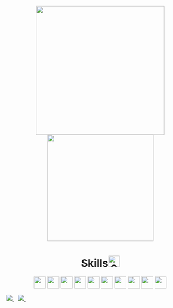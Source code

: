 <div>
  <a href="https://github.com/walisson27">
</div>
<p align='center'>
  <a><img src="https://github-readme-stats.vercel.app/api?username=walisson27&show_icons=true&count_private=true&theme=dark" width=344></a>
  <a><img src="https://github-readme-stats.vercel.app/api/top-langs/?username=walisson27&layout=compact&theme=dark" width=285></a>
</p>
<h1 align='center'>Skills<img src="https://media.giphy.com/media/W5eoZHPpUx9sapR0eu/giphy.gif" width=30 alt="Git"/></h1>
  
<div>
<p align='center'>
  <a> <img width=32 src ='https://raw.githubusercontent.com/rahulbanerjee26/githubAboutMeGenerator/main/icons/html.svg'></a>
  <a> <img width=32 src ='https://raw.githubusercontent.com/rahulbanerjee26/githubAboutMeGenerator/main/icons/css.svg'></a>
  <a> <img width=32 src ='https://raw.githubusercontent.com/rahulbanerjee26/githubAboutMeGenerator/main/icons/bootstrap.svg'></a>
  <a> <img width=32 src ='https://raw.githubusercontent.com/rahulbanerjee26/githubAboutMeGenerator/main/icons/reactjs.svg'></a>
  <a> <img width=32 src ='https://raw.githubusercontent.com/rahulbanerjee26/githubAboutMeGenerator/main/icons/vuejs.svg'></a>
  <a> <img width=32 src ='https://raw.githubusercontent.com/rahulbanerjee26/githubAboutMeGenerator/main/icons/javascript.svg'></a>
  <a> <img width=32 src ='https://raw.githubusercontent.com/rahulbanerjee26/githubAboutMeGenerator/main/icons/typescript.svg'></a>
  <a> <img width=32 src ='https://raw.githubusercontent.com/rahulbanerjee26/githubAboutMeGenerator/main/icons/mongodb.svg'></a>
  <a> <img width=32 src ='https://raw.githubusercontent.com/rahulbanerjee26/githubAboutMeGenerator/main/icons/nodejs.svg'></a>
  <a> <img width=32 src ='https://raw.githubusercontent.com/rahulbanerjee26/githubAboutMeGenerator/main/icons/git.svg'></a>
 </p>
</div>
<div>
  <a href="https://www.linkedin.com/in/walisson-souza/" target="_blank">
     <img src="https://img.shields.io/badge/linkedin-%230077B5.svg?&style=for-the-badge&logo=linkedin&logoColor=white" />
  </a>&nbsp;&nbsp;
  <a href="mailto:walisson_souza7@hotmail.com">
      <img src="https://img.shields.io/badge/Microsoft_Outlook-0078D4?style=for-the-badge&logo=microsoft-outlook&logoColor=white" />        
  </a>&nbsp;&nbsp;
</div>
  
